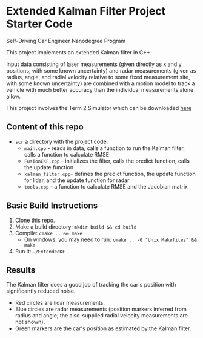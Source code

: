 # Extended Kalman Filter Project Starter Code
Self-Driving Car Engineer Nanodegree Program

This project implements an extended Kalman filter in C++.

Input data consisting of laser measurements (given directly as x and y positions, with some known uncertainty) and radar measurements (given as radius, angle, and radial velocity relative to some fixed measurement site, with some known uncertainty) are combined with a motion model to track a vehicle with much better accuracy than the individual measurements alone allow.

This project involves the Term 2 Simulator which can be downloaded [here](https://github.com/udacity/self-driving-car-sim/releases)

## Content of this repo
- `scr` a directory with the project code:
  - `main.cpp` - reads in data, calls a function to run the Kalman filter, calls a function to calculate RMSE
  - `FusionEKF.cpp` - initializes the filter, calls the predict function, calls the update function
  - `kalman_filter.cpp`- defines the predict function, the update function for lidar, and the update function for radar
  - `tools.cpp` - a function to calculate RMSE and the Jacobian matrix

## Basic Build Instructions

1. Clone this repo.
2. Make a build directory: `mkdir build && cd build`
3. Compile: `cmake .. && make` 
   * On windows, you may need to run: `cmake .. -G "Unix Makefiles" && make`
4. Run it: `./ExtendedKF `


## Results

The Kalman filter does a good job of tracking the car's position with significantly reduced noise.

- Red circles are lidar measurements, 
- Blue circles are radar measurements (position markers inferred from radius and angle; the also-supplied radial velocity measurements are not shown).
- Green markers are the car's position as estimated by the Kalman filter. 




